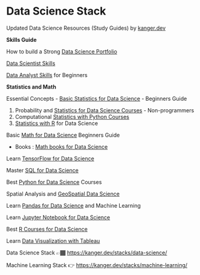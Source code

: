 # Data Science Stack

Updated Data Science Resources (Study Guides) by [kanger.dev](https://kanger.dev)

**Skills Guide**

How to build a Strong [Data Science Portfolio](https://kanger.dev/how-build-data-science-portfolio/)

[Data Scientist Skills](https://kanger.dev/data-scientist-skills/)

[Data Analyst Skills](https://kanger.dev/data-analyst-skills/) for Beginners

**Statistics and Math**

Essential Concepts - [Basic Statistics for Data Science](https://kanger.dev/basic-statistics-for-data-science-concepts-guide/) - Beginners Guide

1. Probability and [Statistics for Data Science Courses](https://kanger.dev/learn-statistics-for-data-science-courses/) - Non-programmers
2. Computational [Statistics with Python Courses](https://kanger.dev/computational-statistics-python-courses/)
3. [Statistics with R](https://kanger.dev/data-science-statistics-r-programming/) for Data Science


Basic [Math for Data Science](https://kanger.dev/basic-math-for-data-science-mathematics-courses/) Beginners Guide

* Books : [Math books for Data Science](https://news.kanger.dev/book-series/mathematics)

Learn [TensorFlow for Data Science](https://kanger.dev/tensorflow-courses/)

Master [SQL for Data Science](https://kanger.dev/learn-best-sql-courses-data-science/)

Best [Python for Data Science](https://kanger.dev/learn-python-data-science-courses/) Courses

Spatial Analysis and [GeoSpatial Data Science](https://kanger.dev/learn-geo-spatial-analysis-gis-python-r-courses/)

Learn [Pandas for Data Science](https://kanger.dev/data-science-pandas-machine-learning/) and Machine Learning

Learn [Jupyter Notebook for Data Science](https://kanger.dev/data-science-jupyter-notebook-machine-learning/)

Best [R Courses for Data Science](https://kanger.dev/r-for-data-science-courses/)

Learn [Data Visualization with Tableau](https://kanger.dev/learn-data-visualization-courses-tableau/)

Data Science Stack 👉🏾 https://kanger.dev/stacks/data-science/

Machine Learning Stack 👉 https://kanger.dev/stacks/machine-learning/


